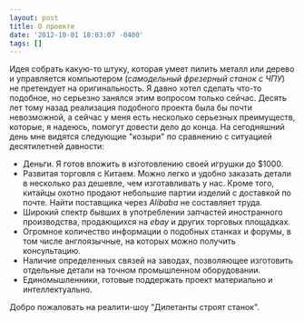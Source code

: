 ```yaml
---
layout: post
title: О проекте
date: '2012-10-01 18:03:07 -0400'
tags: []
---
```

Идея собрать какую-то штуку, которая умеет пилить металл или дерево и управляется компьютером (*самодельный фрезерный станок с ЧПУ*) не претендует на оригинальность. Я давно хотел сделать что-то подобное, но серьезно занялся этим вопросом только сейчас. Десять лет тому назад реализация подобного проекта была бы почти невозможной, а сейчас у меня есть несколько серьезных преимуществ, которые, я надеюсь, помогут довести дело до конца. На сегодняшний день мне видятся следующие "козыри" по сравнению с ситуацией десятилетней давности:

* Деньги. Я готов вложить в изготовлению своей игрушки до $1000.
* Развитая торговля с Китаем. Можно легко и удобно заказать детали в несколько раз дешевле, чем изготавливать у нас. Кроме того, китайцы охотно продают небольшие партии изделий с доставкой по почте. Найти поставщика через *Alibaba* не составляет труда.
* Широкий спектр бывших в употреблении запчастей иностранного производства, продающихся на *ebay* и других торговых площадках.
* Огромное количество информации о подобных станках и форумы, в том числе англоязычные, на которых можно получить консультацию.
* Наличие определенных связей на заводах, позволяющее изготовить отдельные детали на точном промышленном оборудовании.
* Единомышленники, готовые поддержать проект материально и интеллектуально.

Добро пожаловать на реалити-шоу "Дилетанты строят станок".